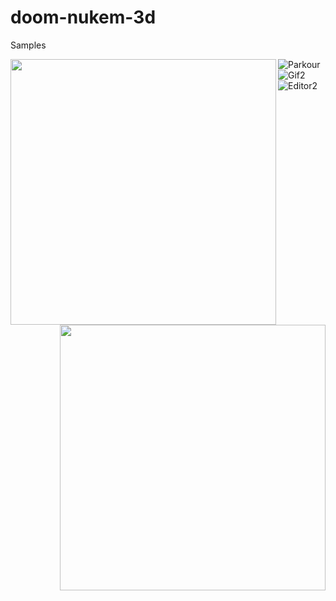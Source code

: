 # doom-nukem-3d

Samples

<img align="left" width="425" src=resources/parkour.gif>
<img align="right" width="425" src=resources/parkour.gif>

![Parkour](resources/parkour.gif)
![Gif2](resources/gif2.gif)
![Editor2](resources/editor2.gif)
